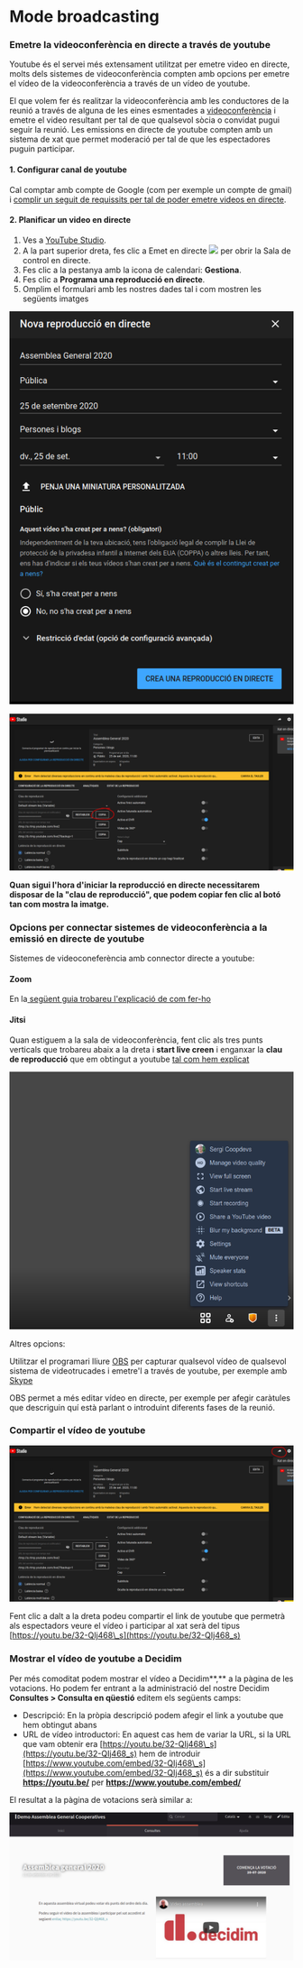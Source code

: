 # Mode broadcasting

### Emetre la videoconferència en directe a través de youtube 

Youtube és el servei més extensament utilitzat per emetre video en directe, molts dels sistemes de videoconferència compten amb opcions per emetre el vídeo de la videoconferència a través de un vídeo de youtube. 

El que volem fer és realitzar la videoconferència amb les conductores de la reunió a través de alguna de les eines esmentades a [videoconferència](./) i emetre el video resultant per tal de que qualsevol sòcia o convidat pugui seguir la reunió. Les emissions en directe de youtube compten amb un sistema de xat que permet moderació per tal de que les espectadores puguin participar.

#### 1. Configurar canal de youtube

Cal comptar amb compte de Google \(com per exemple un compte de gmail\) i [complir un seguit de requissits per tal de poder emetre videos en directe](https://support.google.com/youtube/answer/2474026?co=GENIE.Platform%3DDesktop&hl=ca&oco=0). 

#### 2. Planificar un video en directe

1. Ves a [YouTube Studio](http://studio.youtube.com/).
2. A la part superior dreta, fes clic a Emet en directe ![](https://lh6.googleusercontent.com/WvZ3w1UE0rDTT0YCA1fYEEZzzxBFaotOSWAlz84X-zSWgAiCwG0rwAtPoyLuLFpLcf4-n2tIjo8Gb5AxUZynSY-Es3R9T51ytL90NgcVIQkztkUGT8OlILgesO1kK3WqT7lG5UXGsg) per obrir la Sala de control en directe.
3. Fes clic a la pestanya amb la icona de calendari: **Gestiona**.
4. Fes clic a **Programa una reproducció en directe**.
5. Omplim el formulari amb les nostres dades tal i com mostren les següents imatges

![](../../.gitbook/assets/screenshot_2020-08-13-reproduccio-en-directe-youtube-studio-3-.png)

![](../../.gitbook/assets/screenshot_2020-08-13-reproduccio-en-directe-youtube-studio-4-%20%281%29.png)

**Quan sigui l'hora d'iniciar la reproducció en directe necessitarem disposar de la "clau de reproducció", que podem copiar fen clic al botó tan com mostra la imatge.** 

### Opcions per connectar sistemes de videoconferència a la emissió en directe de youtube

Sistemes de videoconeferència amb connector directe a youtube:

#### Zoom

En la[ següent guia trobareu l'explicació de com fer-ho](https://support.zoom.us/hc/es/articles/360028478292-Transmisi%C3%B3n-de-una-reuni%C3%B3n-o-seminario-web-en-YouTube-Live)

#### Jitsi 

Quan estiguem a la sala de videoconferència, fent clic als tres punts verticals que trobareu abaix a la dreta i **start live creen** i enganxar la **clau de reproducció** que em obtingut a youtube [tal com hem explicat](mode-broadcasting.md#2-planificar-un-video-en-directe)

![](../../.gitbook/assets/screenshot_2020-08-13-jitsi-meet.png)

Altres opcions: 

Utilitzar el programari lliure [OBS](https://obsproject.com/) per capturar qualsevol vídeo de qualsevol sistema de videotrucades i emetre'l a través de youtube, per exemple amb [Skype](https://www.hackdiary.com/2019/01/22/stream-to-youtube-live-from-a-skype-call/)

OBS permet a més editar vídeo en directe, per exemple per afegir caràtules que descriguin quí està parlant o introduint diferents fases de la reunió. 

### Compartir el vídeo de youtube

![](../../.gitbook/assets/screenshot_2020-08-13-reproduccio-en-directe-youtube-studio-5-.png)

Fent clic a dalt a la dreta podeu compartir el link de youtube que permetrà als espectadors veure el vídeo i participar al xat serà del tipus [https://youtu.be/32-QIj468\_s](https://youtu.be/32-QIj468_s)

### Mostrar el vídeo de youtube a Decidim

Per més comoditat podem mostrar el vídeo a Decidim**,** a la pàgina de les votacions. Ho podem fer entrant a la administració del nostre Decidim **Consultes &gt; Consulta en qüestió** editem els següents camps: 

* Descripció: En la pròpia descripció podem afegir el link a youtube que hem obtingut abans
* URL de vídeo introductori: En aquest cas hem de variar la URL, si la URL que vam obtenir era  [https://youtu.be/32-QIj468\_s](https://youtu.be/32-QIj468_s) hem de introduir [https://www.youtube.com/embed/32-QIj468\_s](https://www.youtube.com/embed/32-QIj468_s) és a dir substituir **https://youtu.be/** per **https://www.youtube.com/embed/**

El resultat a la pàgina de votacions serà similar a: 

![](../../.gitbook/assets/screenshot_2020-08-13-demo-assemblea-general-cooperatives-1-.png)

 





